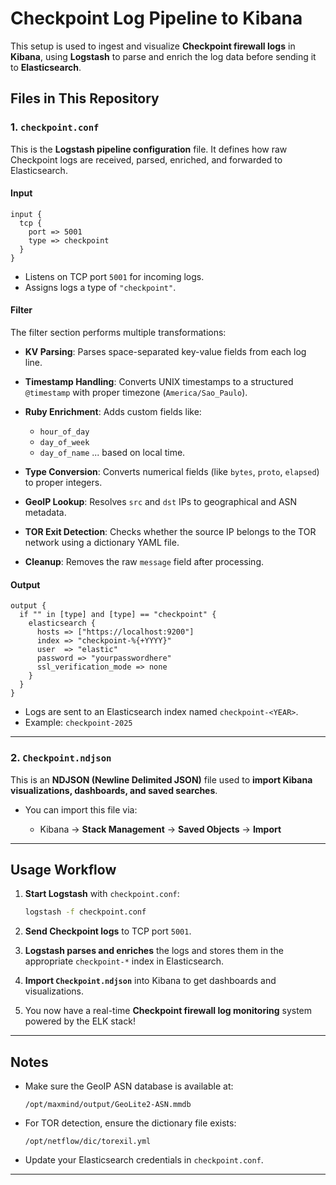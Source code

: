 # Checkpoint Log Pipeline to Kibana

This setup is used to ingest and visualize **Checkpoint firewall logs** in **Kibana**, using **Logstash** to parse and enrich the log data before sending it to **Elasticsearch**.

##  Files in This Repository

### 1. `checkpoint.conf`

This is the **Logstash pipeline configuration** file. It defines how raw Checkpoint logs are received, parsed, enriched, and forwarded to Elasticsearch.

####  Input

```logstash
input {
  tcp {
    port => 5001
    type => checkpoint
  }
}
```

* Listens on TCP port `5001` for incoming logs.
* Assigns logs a type of `"checkpoint"`.

####  Filter

The filter section performs multiple transformations:

* **KV Parsing**: Parses space-separated key-value fields from each log line.
* **Timestamp Handling**: Converts UNIX timestamps to a structured `@timestamp` with proper timezone (`America/Sao_Paulo`).
* **Ruby Enrichment**: Adds custom fields like:

  * `hour_of_day`
  * `day_of_week`
  * `day_of_name`
    ... based on local time.
* **Type Conversion**: Converts numerical fields (like `bytes`, `proto`, `elapsed`) to proper integers.
* **GeoIP Lookup**: Resolves `src` and `dst` IPs to geographical and ASN metadata.
* **TOR Exit Detection**: Checks whether the source IP belongs to the TOR network using a dictionary YAML file.
* **Cleanup**: Removes the raw `message` field after processing.

####  Output

```logstash
output {
  if "" in [type] and [type] == "checkpoint" {
    elasticsearch {
      hosts => ["https://localhost:9200"]
      index => "checkpoint-%{+YYYY}"
      user  => "elastic"
      password => "yourpasswordhere"
      ssl_verification_mode => none
    }
  }
}
```

* Logs are sent to an Elasticsearch index named `checkpoint-<YEAR>`.
* Example: `checkpoint-2025`

---

### 2. `Checkpoint.ndjson`

This is an **NDJSON (Newline Delimited JSON)** file used to **import Kibana visualizations, dashboards, and saved searches**.

* You can import this file via:

  * Kibana → **Stack Management** → **Saved Objects** → **Import**

---

##  Usage Workflow

1. **Start Logstash** with `checkpoint.conf`:

   ```bash
   logstash -f checkpoint.conf
   ```

2. **Send Checkpoint logs** to TCP port `5001`.

3. **Logstash parses and enriches** the logs and stores them in the appropriate `checkpoint-*` index in Elasticsearch.

4. **Import `Checkpoint.ndjson`** into Kibana to get dashboards and visualizations.

5.  You now have a real-time **Checkpoint firewall log monitoring** system powered by the ELK stack!

---

##  Notes

* Make sure the GeoIP ASN database is available at:

  ```
  /opt/maxmind/output/GeoLite2-ASN.mmdb
  ```
* For TOR detection, ensure the dictionary file exists:

  ```
  /opt/netflow/dic/torexil.yml
  ```
* Update your Elasticsearch credentials in `checkpoint.conf`.

---
